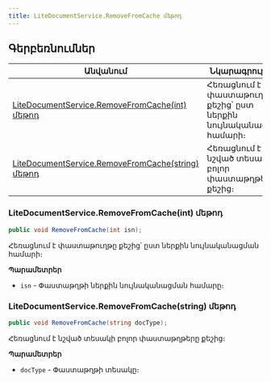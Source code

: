 ```yaml
---
title: LiteDocumentService.RemoveFromCache մեթոդ  
---
```


## Գերբեռնումներ

| Անվանում | Նկարագրություն |
|--|--|
| [LiteDocumentService.RemoveFromCache(int) մեթոդ](#litedocumentserviceremovefromcacheint-մեթոդ) | Հեռացնում է փաստաթուղթը քեշից՝ ըստ ներքին նույնականացման համարի։ |
| [LiteDocumentService.RemoveFromCache(string) մեթոդ](#litedocumentserviceremovefromcachestring-մեթոդ) | Հեռացնում է նշված տեսակի բոլոր փաստաթղթերը քեշից։ |

### LiteDocumentService.RemoveFromCache(int) մեթոդ

```c#
public void RemoveFromCache(int isn);
```

Հեռացնում է փաստաթուղթը քեշից՝ ըստ ներքին նույնականացման համարի։

**Պարամետրեր**

* `isn` - Փաստաթղթի ներքին նույնականացման համարը։

### LiteDocumentService.RemoveFromCache(string) մեթոդ  

```c#
public void RemoveFromCache(string docType);
```

Հեռացնում է նշված տեսակի բոլոր փաստաթղթերը քեշից։

**Պարամետրեր**

* `docType` - Փաստաթղթի տեսակը։

